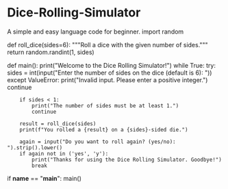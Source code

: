 # Dice-Rolling-Simulator
A simple and easy language code for beginner.
import random

def roll_dice(sides=6):
    """Roll a dice with the given number of sides."""
    return random.randint(1, sides)

def main():
    print("Welcome to the Dice Rolling Simulator!")
    while True:
        try:
            sides = int(input("Enter the number of sides on the dice (default is 6): "))
        except ValueError:
            print("Invalid input. Please enter a positive integer.")
            continue
        
        if sides < 1:
            print("The number of sides must be at least 1.")
            continue

        result = roll_dice(sides)
        print(f"You rolled a {result} on a {sides}-sided die.")
        
        again = input("Do you want to roll again? (yes/no): ").strip().lower()
        if again not in ('yes', 'y'):
            print("Thanks for using the Dice Rolling Simulator. Goodbye!")
            break

if __name__ == "__main__":
    main()

